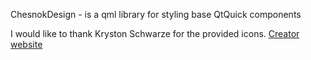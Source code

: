 ChesnokDesign - is a qml library for styling base QtQuick components

I would like to thank Kryston Schwarze for the provided icons.
[Creator website](https://krystonschwarze.com/)
